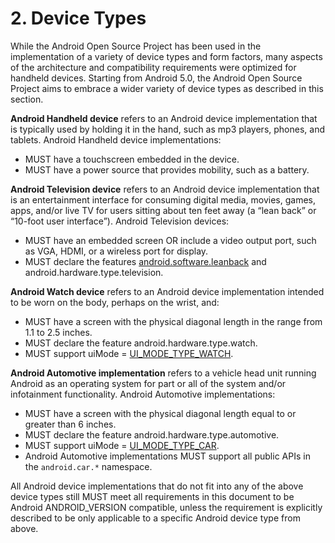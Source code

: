 # 2\. Device Types

While the Android Open Source Project has been used in the implementation of a
variety of device types and form factors, many aspects of the architecture and
compatibility requirements were optimized for handheld devices. Starting from
Android 5.0, the Android Open Source Project aims to embrace a wider variety of
device types as described in this section.

**Android Handheld device** refers to an Android device implementation that is
typically used by holding it in the hand, such as mp3 players, phones, and
tablets. Android Handheld device implementations:

*   MUST have a touchscreen embedded in the device.
*   MUST have a power source that provides mobility, such as a battery.

**Android Television device** refers to an Android device implementation that
is an entertainment interface for consuming digital media, movies, games, apps,
and/or live TV for users sitting about ten feet away (a “lean back” or “10-foot
user interface”). Android Television devices:

*   MUST have an embedded screen OR include a video output port, such as VGA,
    HDMI, or a wireless port for display.
*   MUST declare the features
    [android.software.leanback](http://developer.android.com/reference/android/content/pm/PackageManager.html#FEATURE_LEANBACK)
    and android.hardware.type.television.

**Android Watch device** refers to an Android device implementation intended to
be worn on the body, perhaps on the wrist, and:

*   MUST have a screen with the physical diagonal length in the range from 1.1
    to 2.5 inches.
*   MUST declare the feature android.hardware.type.watch.
*   MUST support uiMode =
    [UI_MODE_TYPE_WATCH](http://developer.android.com/reference/android/content/res/Configuration.html#UI_MODE_TYPE_WATCH).

**Android Automotive implementation** refers to a vehicle head unit running
Android as an operating system for part or all of the system and/or
infotainment functionality. Android Automotive implementations:

*   MUST have a screen with the physical diagonal length equal to or greater
    than 6 inches.
*   MUST declare the feature android.hardware.type.automotive.
*   MUST support uiMode =
    [UI_MODE_TYPE_CAR](http://developer.android.com/reference/android/content/res/Configuration.html#UI_MODE_TYPE_CAR).
*   Android Automotive implementations MUST support all public APIs in the
`android.car.*` namespace.

All Android device implementations that do not fit into any of the above device
types still MUST meet all requirements in this document to be Android
ANDROID_VERSION compatible, unless the requirement is explicitly described to
be only applicable to a specific Android device type from above.
